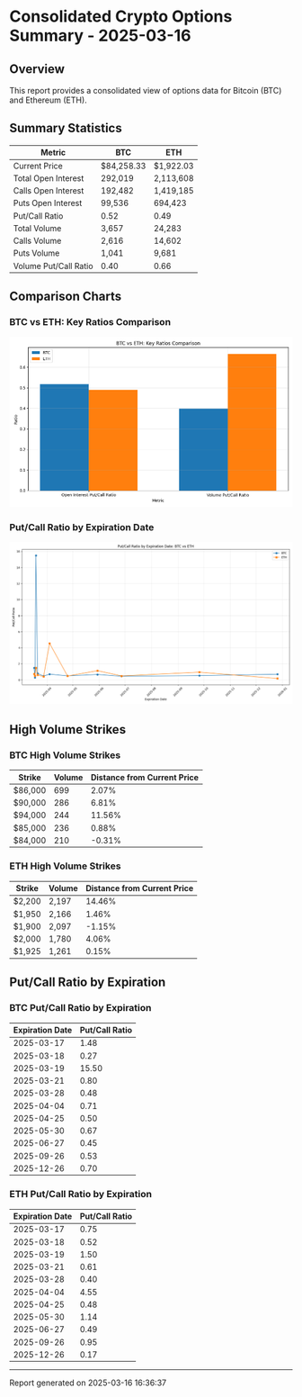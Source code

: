 # Consolidated Crypto Options Summary - 2025-03-16

## Overview

This report provides a consolidated view of options data for Bitcoin (BTC) and Ethereum (ETH).

## Summary Statistics

| Metric | BTC | ETH |
|--------|-----|-----|
| Current Price | $84,258.33 | $1,922.03 |
| Total Open Interest | 292,019 | 2,113,608 |
| Calls Open Interest | 192,482 | 1,419,185 |
| Puts Open Interest | 99,536 | 694,423 |
| Put/Call Ratio | 0.52 | 0.49 |
| Total Volume | 3,657 | 24,283 |
| Calls Volume | 2,616 | 14,602 |
| Puts Volume | 1,041 | 9,681 |
| Volume Put/Call Ratio | 0.40 | 0.66 |

## Comparison Charts

### BTC vs ETH: Key Ratios Comparison

![BTC vs ETH Ratios](btc_eth_ratios_comparison_20250316_163636.png)

### Put/Call Ratio by Expiration Date

![Put/Call Ratio by Expiration](btc_eth_put_call_comparison_20250316_163636.png)


## High Volume Strikes

### BTC High Volume Strikes

| Strike | Volume | Distance from Current Price |
|--------|--------|----------------------------|
| $86,000 | 699 | 2.07% |
| $90,000 | 286 | 6.81% |
| $94,000 | 244 | 11.56% |
| $85,000 | 236 | 0.88% |
| $84,000 | 210 | -0.31% |

### ETH High Volume Strikes

| Strike | Volume | Distance from Current Price |
|--------|--------|----------------------------|
| $2,200 | 2,197 | 14.46% |
| $1,950 | 2,166 | 1.46% |
| $1,900 | 2,097 | -1.15% |
| $2,000 | 1,780 | 4.06% |
| $1,925 | 1,261 | 0.15% |

## Put/Call Ratio by Expiration

### BTC Put/Call Ratio by Expiration

| Expiration Date | Put/Call Ratio |
|-----------------|----------------|
| 2025-03-17 | 1.48 |
| 2025-03-18 | 0.27 |
| 2025-03-19 | 15.50 |
| 2025-03-21 | 0.80 |
| 2025-03-28 | 0.48 |
| 2025-04-04 | 0.71 |
| 2025-04-25 | 0.50 |
| 2025-05-30 | 0.67 |
| 2025-06-27 | 0.45 |
| 2025-09-26 | 0.53 |
| 2025-12-26 | 0.70 |

### ETH Put/Call Ratio by Expiration

| Expiration Date | Put/Call Ratio |
|-----------------|----------------|
| 2025-03-17 | 0.75 |
| 2025-03-18 | 0.52 |
| 2025-03-19 | 1.50 |
| 2025-03-21 | 0.61 |
| 2025-03-28 | 0.40 |
| 2025-04-04 | 4.55 |
| 2025-04-25 | 0.48 |
| 2025-05-30 | 1.14 |
| 2025-06-27 | 0.49 |
| 2025-09-26 | 0.95 |
| 2025-12-26 | 0.17 |


---

Report generated on 2025-03-16 16:36:37
